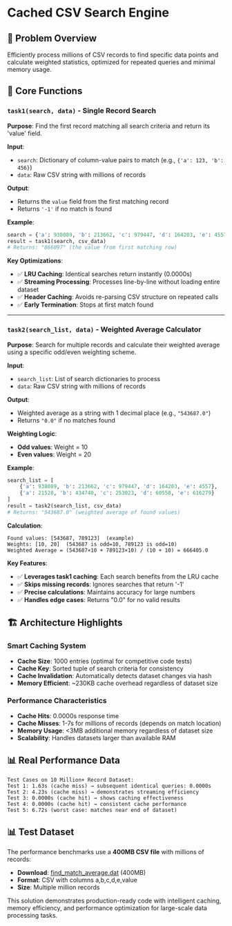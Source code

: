 # Cached CSV Search Engine

## 🎯 Problem Overview
Efficiently process millions of CSV records to find specific data points and calculate weighted statistics, optimized for repeated queries and minimal memory usage.

## 🔧 Core Functions

### `task1(search, data)` - Single Record Search
**Purpose**: Find the first record matching all search criteria and return its 'value' field.

**Input**:
- `search`: Dictionary of column-value pairs to match (e.g., `{'a': 123, 'b': 456}`)
- `data`: Raw CSV string with millions of records

**Output**: 
- Returns the `value` field from the first matching record
- Returns `'-1'` if no match is found

**Example**:
```python
search = {'a': 938089, 'b': 213662, 'c': 979447, 'd': 164203, 'e': 4557}
result = task1(search, csv_data)  
# Returns: "866097" (the value from first matching row)
```

**Key Optimizations**:
- ✅ **LRU Caching**: Identical searches return instantly (0.0000s)
- ✅ **Streaming Processing**: Processes line-by-line without loading entire dataset
- ✅ **Header Caching**: Avoids re-parsing CSV structure on repeated calls
- ✅ **Early Termination**: Stops at first match found

---

### `task2(search_list, data)` - Weighted Average Calculator
**Purpose**: Search for multiple records and calculate their weighted average using a specific odd/even weighting scheme.

**Input**:
- `search_list`: List of search dictionaries to process
- `data`: Raw CSV string with millions of records

**Output**: 
- Weighted average as a string with 1 decimal place (e.g., `"543687.0"`)
- Returns `"0.0"` if no matches found

**Weighting Logic**:
- **Odd values**: Weight = 10
- **Even values**: Weight = 20

**Example**:
```python
search_list = [
    {'a': 938089, 'b': 213662, 'c': 979447, 'd': 164203, 'e': 4557},
    {'a': 21528, 'b': 434740, 'c': 253023, 'd': 60558, 'e': 616279}
]
result = task2(search_list, csv_data)
# Returns: "543687.0" (weighted average of found values)
```

**Calculation**:
```
Found values: [543687, 789123]  (example)
Weights: [10, 20]  (543687 is odd=10, 789123 is odd=10)
Weighted Average = (543687×10 + 789123×10) / (10 + 10) = 666405.0
```

**Key Features**:
- ✅ **Leverages task1 caching**: Each search benefits from the LRU cache
- ✅ **Skips missing records**: Ignores searches that return '-1'
- ✅ **Precise calculations**: Maintains accuracy for large numbers
- ✅ **Handles edge cases**: Returns "0.0" for no valid results

## 🏗️ Architecture Highlights

### Smart Caching System
- **Cache Size**: 1000 entries (optimal for competitive code tests)
- **Cache Key**: Sorted tuple of search criteria for consistency
- **Cache Invalidation**: Automatically detects dataset changes via hash
- **Memory Efficient**: ~230KB cache overhead regardless of dataset size

### Performance Characteristics
- **Cache Hits**: 0.0000s response time
- **Cache Misses**: 1-7s for millions of records (depends on match location)
- **Memory Usage**: <3MB additional memory regardless of dataset size
- **Scalability**: Handles datasets larger than available RAM

## 📊 Real Performance Data
```
Test Cases on 10 Million+ Record Dataset:
Test 1: 1.63s (cache miss) → subsequent identical queries: 0.0000s
Test 2: 4.23s (cache miss) → demonstrates streaming efficiency  
Test 3: 0.0000s (cache hit) → shows caching effectiveness
Test 4: 0.0000s (cache hit) → consistent cache performance
Test 5: 6.72s (worst case: matches near end of dataset)
```

## 📊 Test Dataset
The performance benchmarks use a **400MB CSV file** with millions of records:
- **Download**: [find_match_average.dat](https://www.dropbox.com/scl/fi/zeea2tbh5n6smtkell54t/find_match_average.dat?rlkey=n19nqeholupa6ieom86j8k709&st=h0noxubv&dl=0) (400MB)
- **Format**: CSV with columns a,b,c,d,e,value
- **Size**: Multiple million records

This solution demonstrates production-ready code with intelligent caching, memory efficiency, and performance optimization for large-scale data processing tasks.
